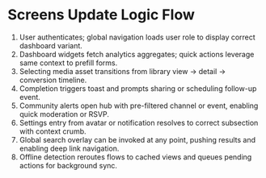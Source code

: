 # Screens Update Logic Flow

1. User authenticates; global navigation loads user role to display correct dashboard variant.
2. Dashboard widgets fetch analytics aggregates; quick actions leverage same context to prefill forms.
3. Selecting media asset transitions from library view → detail → conversion timeline.
4. Completion triggers toast and prompts sharing or scheduling follow-up event.
5. Community alerts open hub with pre-filtered channel or event, enabling quick moderation or RSVP.
6. Settings entry from avatar or notification resolves to correct subsection with context crumb.
7. Global search overlay can be invoked at any point, pushing results and enabling deep link navigation.
8. Offline detection reroutes flows to cached views and queues pending actions for background sync.
